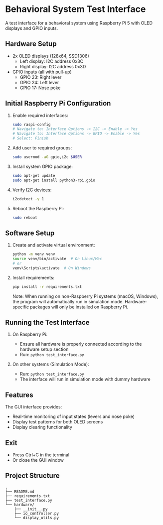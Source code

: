 # Behavioral System Test Interface

A test interface for a behavioral system using Raspberry Pi 5 with OLED displays and GPIO inputs.

## Hardware Setup

- 2x OLED displays (128x64, SSD1306)
  - Left display: I2C address 0x3C
  - Right display: I2C address 0x3D
- GPIO inputs (all with pull-up)
  - GPIO 23: Right lever
  - GPIO 24: Left lever
  - GPIO 17: Nose poke

## Initial Raspberry Pi Configuration

1. Enable required interfaces:
   ```bash
   sudo raspi-config
   # Navigate to: Interface Options -> I2C -> Enable -> Yes
   # Navigate to: Interface Options -> GPIO -> Enable -> Yes
   # Select: Finish
   ```

2. Add user to required groups:
   ```bash
   sudo usermod -aG gpio,i2c $USER
   ```

3. Install system GPIO package:
   ```bash
   sudo apt-get update
   sudo apt-get install python3-rpi.gpio
   ```

4. Verify I2C devices:
   ```bash
   i2cdetect -y 1
   ```

5. Reboot the Raspberry Pi:
   ```bash
   sudo reboot
   ```

## Software Setup

1. Create and activate virtual environment:
   ```bash
   python -m venv venv
   source venv/bin/activate  # On Linux/Mac
   # or
   venv\Scripts\activate  # On Windows
   ```

2. Install requirements:
   ```bash
   pip install -r requirements.txt
   ```

   Note: When running on non-Raspberry Pi systems (macOS, Windows), the program will automatically run in simulation mode. Hardware-specific packages will only be installed on Raspberry Pi.

## Running the Test Interface

1. On Raspberry Pi:
   - Ensure all hardware is properly connected according to the hardware setup section
   - Run: `python test_interface.py`

2. On other systems (Simulation Mode):
   - Run: `python test_interface.py`
   - The interface will run in simulation mode with dummy hardware

## Features

The GUI interface provides:
- Real-time monitoring of input states (levers and nose poke)
- Display test patterns for both OLED screens
- Display clearing functionality

## Exit

- Press Ctrl+C in the terminal
- Or close the GUI window

## Project Structure
```
.
├── README.md
├── requirements.txt
├── test_interface.py
└── hardware/
    ├── __init__.py
    ├── io_controller.py
    └── display_utils.py
```